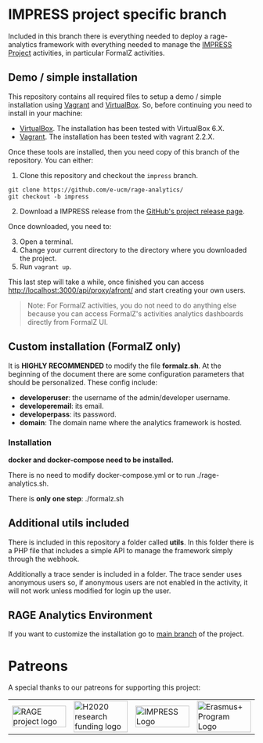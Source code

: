 # IMPRESS project specific branch

Included in this branch there is everything needed to deploy a rage-analytics framework with everything needed to manage the [IMPRESS Project](https://impress-project.eu/) activities, in particular FormalZ activities.

## Demo / simple installation

This repository contains all required files to setup a demo / simple installation using [Vagrant](https://www.vagrantup.com/) and [VirtualBox](https://www.virtualbox.org/). So, before continuing you need to install in your machine:

- [VirtualBox](https://www.virtualbox.org/). The installation has been tested with VirtualBox 6.X.
- [Vagrant](https://www.vagrantup.com/). The installation has been tested with vagrant 2.2.X.

Once these tools are installed, then you need copy of this branch of the repository. You can either:
1. Clone this repository and checkout the `impress` branch.
```
git clone https://github.com/e-ucm/rage-analytics/
git checkout -b impress
```
2. Download a IMPRESS release from the [GitHub's project release page](https://github.com/e-ucm/rage-analytics/releases).

 Once downloaded, you need to:

3. Open a terminal.
4. Change your current directory to the directory where you downloaded the project.
5. Run `vagrant up`.

This last step will take a while, once finished you can access [http://localhost:3000/api/proxy/afront/](http://localhost:3000/api/proxy/afront/) and start creating your own users.

> Note: For FormalZ activities, you do not need to do anything else because you can access FormalZ's activities analytics dashboards directly from FormalZ UI.

## Custom installation (FormalZ only)

It is **HIGHLY RECOMMENDED** to modify the file **formalz.sh**. At the beginning of the document there are some configuration parameters that should be personalized. These config include:
* **developeruser**: the username of the admin/developer username.
* **developeremail**: its email.
* **developerpass**: its password.
* **domain**: The domain name where the analytics framework is hosted.

### Installation

**docker and docker-compose need to be installed.**

There is no need to modify docker-compose.yml or to run ./rage-analytics.sh.

There is **only one step**: ./formalz.sh

## Additional utils included

There is included in this repository a folder called **utils**. In this folder there is a PHP file that includes a simple API to manage the framework simply through the webhook.

Additionally a trace sender is included in a folder. The trace sender uses anonymous users so, if anonymous users are not enabled in the activity, it will not work unless modified for login up the user.

## RAGE Analytics Environment

If you want to customize the installation go to [main branch](https://github.com/e-ucm/rage-analytics) of the project.

# Patreons

A special thanks to our patreons for supporting this project:

<table>
  <tr>
    <td width="25%">
      <a href="http://rageproject.eu/" target="_blank">
        <img width="100%" src="https://cloud.githubusercontent.com/assets/19714314/23263715/60474132-f9df-11e6-8621-50f4c327bcb2.png" alt="RAGE project logo"/>
      </a>
    </td>
    <td width="25%">
      <a href="http://rageproject.eu/" target="_blank">
        <img width="100%" src="https://www.e-ucm.es/LogoH2020_RAGE.png" alt="H2020 research funding logo"/>
      </a>
    </td>
    <td width="25%">
      <a href="https://impress-project.eu/" target="_blank">
        <img width="100%" src="https://www.inesc-id.pt/wp-content/uploads/2018/01/impress_logo_703x316.png" alt="IMPRESS Logo"/>
      </a>
    </td>
    <td width="25%">
      <a href="http://erasmusplus.nl/" target="_blank">
      <img width="100%" src="https://impress-project.eu/wp-content/uploads/2017/09/eu_flag_co_funded_700x200-300x86.png" alt="Erasmus+ Program Logo"/>
    </a>
  </td>
  </tr>
</table>